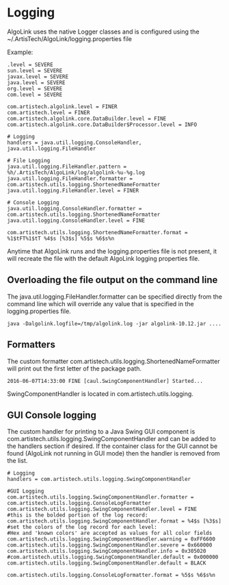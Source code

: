 # Logging

AlgoLink uses the native Logger classes and is configured using the ~/.ArtisTech/AlgoLink/logging.properties file

Example:

```
.level = SEVERE
sun.level = SEVERE
javax.level = SEVERE
java.level = SEVERE
org.level = SEVERE
com.level = SEVERE

com.artistech.algolink.level = FINER
com.artistech.level = FINER
com.artistech.algolink.core.DataBuilder.level = FINE
com.artistech.algolink.core.DataBuilder$Processor.level = INFO

# Logging
handlers = java.util.logging.ConsoleHandler, java.util.logging.FileHandler

# File Logging
java.util.logging.FileHandler.pattern = %h/.ArtisTech/AlgoLink/log/algolink-%u-%g.log
java.util.logging.FileHandler.formatter = com.artistech.utils.logging.ShortenedNameFormatter
java.util.logging.FileHandler.level = FINER

# Console Logging
java.util.logging.ConsoleHandler.formatter = com.artistech.utils.logging.ShortenedNameFormatter
java.util.logging.ConsoleHandler.level = FINE

com.artistech.utils.logging.ShortenedNameFormatter.format = %1$tFT%1$tT %4$s [%3$s] %5$s %6$s%n
```

Anytime that AlgoLink runs and the logging.properties file is not present, it will recreate the file with the default AlgoLink logging properties file.

## Overloading the file output on the command line

The java.util.logging.FileHandler.formatter can be specified directly from the command line which will override any value that is specified in the logging.properties file.

```
java -Dalgolink.logfile=/tmp/algolink.log -jar algolink-10.12.jar ....
```

## Formatters

The custom formatter com.artistech.utils.logging.ShortenedNameFormatter will print out the first letter of the package path.

```
2016-06-07T14:33:00 FINE [caul.SwingComponentHandler] Started...
```

SwingComponentHandler is located in com.artistech.utils.logging.

## GUI Console logging

The custom handler for printing to a Java Swing GUI component is com.artistech.utils.logging.SwingComponentHandler and can be added to the handlers section if desired. If the container class for the GUI cannot be found (AlgoLink not running in GUI mode) then the handler is removed from the list.

```
# Logging
handlers = com.artistech.utils.logging.SwingComponentHandler

#GUI Logging
com.artistech.utils.logging.SwingComponentHandler.formatter = com.artistech.utils.logging.ConsoleLogFormatter
com.artistech.utils.logging.SwingComponentHandler.level = FINE
#this is the bolded portion of the log record:
com.artistech.utils.logging.SwingComponentHandler.format = %4$s [%3$s]
#set the colors of the log record for each level:
#Hex and 'known colors' are accepted as values for all color fields
com.artistech.utils.logging.SwingComponentHandler.warning = 0xFF6600
com.artistech.utils.logging.SwingComponentHandler.severe = 0x660000
com.artistech.utils.logging.SwingComponentHandler.info = 0x305020
#com.artistech.utils.logging.SwingComponentHandler.default = 0x000000
com.artistech.utils.logging.SwingComponentHandler.default = BLACK

com.artistech.utils.logging.ConsoleLogFormatter.format = %5$s %6$s%n
```
